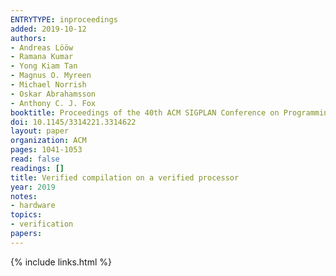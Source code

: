 ```yaml
---
ENTRYTYPE: inproceedings
added: 2019-10-12
authors:
- Andreas Lööw
- Ramana Kumar
- Yong Kiam Tan
- Magnus O. Myreen
- Michael Norrish
- Oskar Abrahamsson
- Anthony C. J. Fox
booktitle: Proceedings of the 40th ACM SIGPLAN Conference on Programming Language Design and Implementation
doi: 10.1145/3314221.3314622
layout: paper
organization: ACM
pages: 1041-1053
read: false
readings: []
title: Verified compilation on a verified processor
year: 2019
notes:
- hardware
topics:
- verification
papers:
---
```


{% include links.html %}
